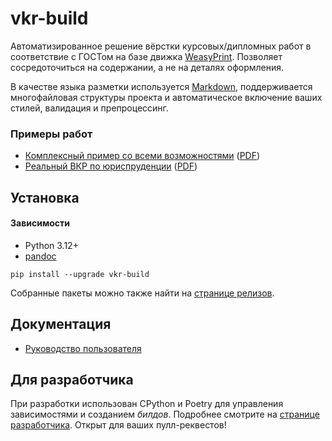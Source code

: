 # vkr-build

Автоматизированное решение вёрстки курсовых/дипломных работ в соответствие с ГОСТом на базе движка [WeasyPrint](https://weasyprint.org/). Позволяет сосредоточиться на содержании, а не на деталях оформления.

В качестве языка разметки используется [Markdown](https://doka.guide/tools/markdown/#kratko), поддерживается многофайловая структуры проекта и автоматическое включение ваших стилей, валидация и препроцессинг. 

### Примеры работ 

- [Комплексный пример со всеми возможностями](./examples/demo/) ([PDF](./examples/demo/output.pdf))
- [Реальный ВКР по юриспруденции](./examples/simple-full) ([PDF](./examples/simple-full/ВКР%20Влад.pdf)) 

## Установка 

#### Зависимости 

- Python 3.12+
- [pandoc](https://pandoc.org/)

```
pip install --upgrade vkr-build
```

Собранные пакеты можно также найти на [странице релизов](https://github.com/dx3mod/vkr.build/releases).

## Документация

- [Руководство пользователя](./USER_GUIDE.md)

## Для разработчика 

При разработки использован CPython и Poetry для управления зависимостями и созданием *билдов*.
Подробнее смотрите на [странице разработчика](./DEV.md). Открыт для ваших пулл-реквестов!